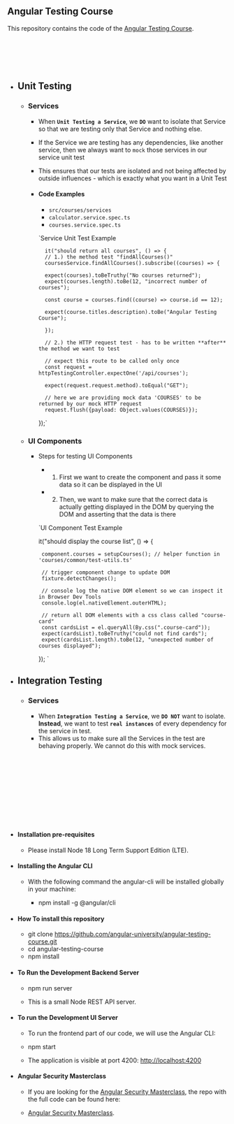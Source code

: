 
## Angular Testing Course

This repository contains the code of the [Angular Testing Course](https://angular-university.io/course/angular-testing-course).

<br>
<br>
<br>
<br>

- ## Unit Testing
    - ### Services
        - When **`Unit Testing a Service`**, we **`DO`** want to isolate that Service so that we are testing only that Service and nothing else.
        - If the Service we are testing has any dependencies, like another service, then we always want to `mock` those services in our service unit test
        - This ensures that our tests are isolated and not being affected by outside influences - which is exactly what you want in a Unit Test
        - #### Code Examples
            - `src/courses/services`
            - `calculator.service.spec.ts`
            - `courses.service.spec.ts`

            `Service Unit Test Example
            
                it("should return all courses", () => {
                // 1.) the method test "findAllCourses()"
                coursesService.findAllCourses().subscribe((courses) => {

                expect(courses).toBeTruthy("No courses returned");
                expect(courses.length).toBe(12, "incorrect number of courses");

                const course = courses.find((course) => course.id == 12);

                expect(course.titles.description).toBe("Angular Testing Course");

                });

                // 2.) the HTTP request test - has to be written **after** the method we want to test

                // expect this route to be called only once
                const request = httpTestingController.expectOne('/api/courses');

                expect(request.request.method).toEqual("GET");

                // here we are providing mock data 'COURSES' to be returned by our mock HTTP request
                request.flush({payload: Object.values(COURSES)});
            });`

    - ### UI Components
        -  Steps for testing UI Components
            - 1. First we want to create the component and pass it some data so it can be displayed in the UI
            - 2. Then, we want to make sure that the correct data is actually getting displayed in the DOM by querying the DOM and asserting that the data is there

            `UI Component Test Example
            
              it("should display the course list", () => {

                component.courses = setupCourses(); // helper function in 'courses/common/test-utils.ts'

                // trigger component change to update DOM
                fixture.detectChanges();

                // console log the native DOM element so we can inspect it in Browser Dev Tools
                console.log(el.nativeElement.outerHTML);

                // return all DOM elements with a css class called "course-card"
                const cardsList = el.queryAll(By.css(".course-card"));
                expect(cardsList).toBeTruthy("could not find cards");
                expect(cardsList.length).toBe(12, "unexpected number of courses displayed");

            });
            `


- ## Integration Testing
    - ### Services
        - When **`Integration Testing a Service`**, we **`DO NOT`** want to isolate. **Instead**, we want to test **`real instances`** of every dependency for the service in test.
        - This allows us to make sure all the Services in the test are behaving properly. We cannot do this with mock services.
    

<br>
<br>
<br>
<br>
<br>
<br>
<br>
<br>
<br>

- #### Installation pre-requisites

    - Please install Node 18 Long Term Support Edition (LTE).

- #### Installing the Angular CLI

    - With the following command the angular-cli will be installed globally in your machine:

        - npm install -g @angular/cli 


- #### How To install this repository

    -   git clone https://github.com/angular-university/angular-testing-course.git
    -   cd angular-testing-course
    -   npm install

- #### To Run the Development Backend Server

    -   npm run server

    - This is a small Node REST API server.

- #### To run the Development UI Server

    - To run the frontend part of our code, we will use the Angular CLI:

    -   npm start 

    - The application is visible at port 4200: [http://localhost:4200](http://localhost:4200)


- #### Angular Security Masterclass

    - If you are looking for the [Angular Security Masterclass](https://angular-university.io/course/angular-security-course), the repo with the full code can be found here:

    - [Angular Security Masterclass](https://github.com/angular-university/angular-security-course).
